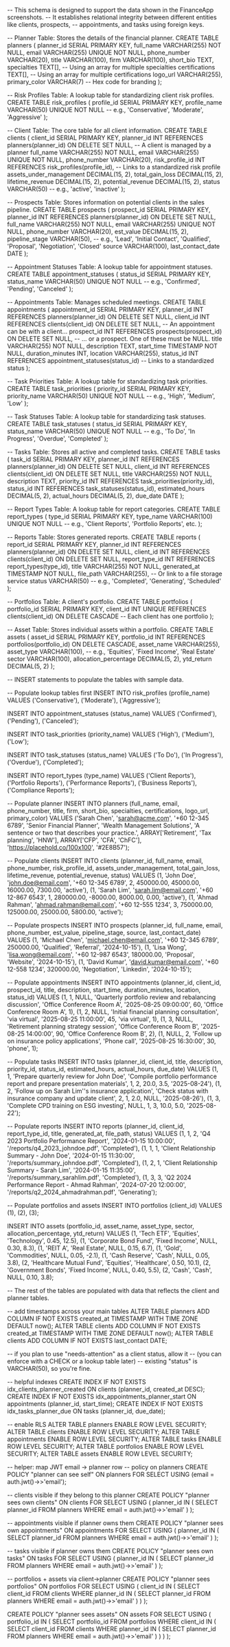 -- This schema is designed to support the data shown in the FinanceApp screenshots.
-- It establishes relational integrity between different entities like clients, prospects,
-- appointments, and tasks using foreign keys.

-- Planner Table: Stores the details of the financial planner.
CREATE TABLE planners (
planner_id SERIAL PRIMARY KEY,
full_name VARCHAR(255) NOT NULL,
email VARCHAR(255) UNIQUE NOT NULL,
phone_number VARCHAR(20),
title VARCHAR(100),
firm VARCHAR(100),
short_bio TEXT,
specialties TEXT[], -- Using an array for multiple specialties
certifications TEXT[], -- Using an array for multiple certifications
logo_url VARCHAR(255),
primary_color VARCHAR(7) -- Hex code for branding
);

-- Risk Profiles Table: A lookup table for standardizing client risk profiles.
CREATE TABLE risk_profiles (
profile_id SERIAL PRIMARY KEY,
profile_name VARCHAR(50) UNIQUE NOT NULL -- e.g., 'Conservative', 'Moderate', 'Aggressive'
);

-- Client Table: The core table for all client information.
CREATE TABLE clients (
client_id SERIAL PRIMARY KEY,
planner_id INT REFERENCES planners(planner_id) ON DELETE SET NULL, -- A client is managed by a planner
full_name VARCHAR(255) NOT NULL,
email VARCHAR(255) UNIQUE NOT NULL,
phone_number VARCHAR(20),
risk_profile_id INT REFERENCES risk_profiles(profile_id), -- Links to a standardized risk profile
assets_under_management DECIMAL(15, 2),
total_gain_loss DECIMAL(15, 2),
lifetime_revenue DECIMAL(15, 2),
potential_revenue DECIMAL(15, 2),
status VARCHAR(50) -- e.g., 'active', 'inactive'
);

-- Prospects Table: Stores information on potential clients in the sales pipeline.
CREATE TABLE prospects (
prospect_id SERIAL PRIMARY KEY,
planner_id INT REFERENCES planners(planner_id) ON DELETE SET NULL,
full_name VARCHAR(255) NOT NULL,
email VARCHAR(255) UNIQUE NOT NULL,
phone_number VARCHAR(20),
est_value DECIMAL(15, 2),
pipeline_stage VARCHAR(50), -- e.g., 'Lead', 'Initial Contact', 'Qualified', 'Proposal', 'Negotiation', 'Closed'
source VARCHAR(100),
last_contact_date DATE
);

-- Appointment Statuses Table: A lookup table for appointment statuses.
CREATE TABLE appointment_statuses (
status_id SERIAL PRIMARY KEY,
status_name VARCHAR(50) UNIQUE NOT NULL -- e.g., 'Confirmed', 'Pending', 'Canceled'
);

-- Appointments Table: Manages scheduled meetings.
CREATE TABLE appointments (
appointment_id SERIAL PRIMARY KEY,
planner_id INT REFERENCES planners(planner_id) ON DELETE SET NULL,
client_id INT REFERENCES clients(client_id) ON DELETE SET NULL, -- An appointment can be with a client...
prospect_id INT REFERENCES prospects(prospect_id) ON DELETE SET NULL, -- ... or a prospect. One of these must be NULL.
title VARCHAR(255) NOT NULL,
description TEXT,
start_time TIMESTAMP NOT NULL,
duration_minutes INT,
location VARCHAR(255),
status_id INT REFERENCES appointment_statuses(status_id) -- Links to a standardized status
);

-- Task Priorities Table: A lookup table for standardizing task priorities.
CREATE TABLE task_priorities (
priority_id SERIAL PRIMARY KEY,
priority_name VARCHAR(50) UNIQUE NOT NULL -- e.g., 'High', 'Medium', 'Low'
);

-- Task Statuses Table: A lookup table for standardizing task statuses.
CREATE TABLE task_statuses (
status_id SERIAL PRIMARY KEY,
status_name VARCHAR(50) UNIQUE NOT NULL -- e.g., 'To Do', 'In Progress', 'Overdue', 'Completed'
);

-- Tasks Table: Stores all active and completed tasks.
CREATE TABLE tasks (
task_id SERIAL PRIMARY KEY,
planner_id INT REFERENCES planners(planner_id) ON DELETE SET NULL,
client_id INT REFERENCES clients(client_id) ON DELETE SET NULL,
title VARCHAR(255) NOT NULL,
description TEXT,
priority_id INT REFERENCES task_priorities(priority_id),
status_id INT REFERENCES task_statuses(status_id),
estimated_hours DECIMAL(5, 2),
actual_hours DECIMAL(5, 2),
due_date DATE
);

-- Report Types Table: A lookup table for report categories.
CREATE TABLE report_types (
type_id SERIAL PRIMARY KEY,
type_name VARCHAR(100) UNIQUE NOT NULL -- e.g., 'Client Reports', 'Portfolio Reports', etc.
);

-- Reports Table: Stores generated reports.
CREATE TABLE reports (
report_id SERIAL PRIMARY KEY,
planner_id INT REFERENCES planners(planner_id) ON DELETE SET NULL,
client_id INT REFERENCES clients(client_id) ON DELETE SET NULL,
report_type_id INT REFERENCES report_types(type_id),
title VARCHAR(255) NOT NULL,
generated_at TIMESTAMP NOT NULL,
file_path VARCHAR(255), -- Or link to a file storage service
status VARCHAR(50) -- e.g., 'Completed', 'Generating', 'Scheduled'
);

-- Portfolios Table: A client's portfolio.
CREATE TABLE portfolios (
portfolio_id SERIAL PRIMARY KEY,
client_id INT UNIQUE REFERENCES clients(client_id) ON DELETE CASCADE -- Each client has one portfolio
);

-- Asset Table: Stores individual assets within a portfolio.
CREATE TABLE assets (
asset_id SERIAL PRIMARY KEY,
portfolio_id INT REFERENCES portfolios(portfolio_id) ON DELETE CASCADE,
asset_name VARCHAR(255),
asset_type VARCHAR(100), -- e.g., 'Equities', 'Fixed Income', 'Real Estate'
sector VARCHAR(100),
allocation_percentage DECIMAL(5, 2),
ytd_return DECIMAL(5, 2)
);

-- INSERT statements to populate the tables with sample data.

-- Populate lookup tables first
INSERT INTO risk_profiles (profile_name) VALUES
('Conservative'), ('Moderate'), ('Aggressive');

INSERT INTO appointment_statuses (status_name) VALUES
('Confirmed'), ('Pending'), ('Canceled');

INSERT INTO task_priorities (priority_name) VALUES
('High'), ('Medium'), ('Low');

INSERT INTO task_statuses (status_name) VALUES
('To Do'), ('In Progress'), ('Overdue'), ('Completed');

INSERT INTO report_types (type_name) VALUES
('Client Reports'), ('Portfolio Reports'), ('Performance Reports'), ('Business Reports'), ('Compliance Reports');

-- Populate planner
INSERT INTO planners (full_name, email, phone_number, title, firm, short_bio, specialties, certifications, logo_url, primary_color) VALUES
('Sarah Chen', 'sarah@acme.com', '+60 12-345 6789', 'Senior Financial Planner', 'Wealth Management Solutions', 'A sentence or two that describes your practice.', ARRAY['Retirement', 'Tax planning', 'HNW'], ARRAY['CFP', 'CFA', 'ChFC'], 'https://placehold.co/100x100', '#2E8B57');

-- Populate clients
INSERT INTO clients (planner_id, full_name, email, phone_number, risk_profile_id, assets_under_management, total_gain_loss, lifetime_revenue, potential_revenue, status) VALUES
(1, 'John Doe', 'john.doe@email.com', '+60 12-345 6789', 2, 450000.00, 45000.00, 16000.00, 7300.00, 'active'),
(1, 'Sarah Lim', 'sarah.lim@email.com', '+60 12-867 6543', 1, 280000.00, -8000.00, 8000.00, 0.00, 'active'),
(1, 'Ahmad Rahman', 'ahmad.rahman@email.com', '+60 12-555 1234', 3, 750000.00, 125000.00, 25000.00, 5800.00, 'active');

-- Populate prospects
INSERT INTO prospects (planner_id, full_name, email, phone_number, est_value, pipeline_stage, source, last_contact_date) VALUES
(1, 'Michael Chen', 'michael.chen@email.com', '+60 12-345 6789', 250000.00, 'Qualified', 'Referral', '2024-10-15'),
(1, 'Lisa Wong', 'lisa.wong@email.com', '+60 12-987 6543', 180000.00, 'Proposal', 'Website', '2024-10-15'),
(1, 'David Kumar', 'david.kumar@email.com', '+60 12-558 1234', 320000.00, 'Negotiation', 'Linkedin', '2024-10-15');

-- Populate appointments
INSERT INTO appointments (planner_id, client_id, prospect_id, title, description, start_time, duration_minutes, location, status_id) VALUES
(1, 1, NULL, 'Quarterly portfolio review and rebalancing discussion', 'Office Conference Room A', '2025-08-25 09:00:00', 60, 'Office Conference Room A', 1),
(1, 2, NULL, 'Initial financial planning consultation', 'via virtual', '2025-08-25 11:00:00', 45, 'via virtual', 1),
(1, 3, NULL, 'Retirement planning strategy session', 'Office Conference Room B', '2025-08-25 14:00:00', 90, 'Office Conference Room B', 2),
(1, NULL, 2, 'Follow up on insurance policy applications', 'Phone call', '2025-08-25 16:30:00', 30, 'phone', 1);

-- Populate tasks
INSERT INTO tasks (planner_id, client_id, title, description, priority_id, status_id, estimated_hours, actual_hours, due_date) VALUES
(1, 1, 'Prepare quarterly review for John Doe', 'Compile portfolio performance report and prepare presentation materials', 1, 2, 20.0, 3.5, '2025-08-24'),
(1, 2, 'Follow up on Sarah Lim''s insurance application', 'Check status with insurance company and update client', 2, 1, 2.0, NULL, '2025-08-26'),
(1, 3, 'Complete CPD training on ESG investing', NULL, 1, 3, 10.0, 5.0, '2025-08-22');

-- Populate reports
INSERT INTO reports (planner_id, client_id, report_type_id, title, generated_at, file_path, status) VALUES
(1, 1, 2, 'Q4 2023 Portfolio Performance Report', '2024-01-15 10:00:00', '/reports/q4_2023_johndoe.pdf', 'Completed'),
(1, 1, 1, 'Client Relationship Summary - John Doe', '2024-01-15 11:30:00', '/reports/summary_johndoe.pdf', 'Completed'),
(1, 2, 1, 'Client Relationship Summary - Sarah Lim', '2024-01-15 11:35:00', '/reports/summary_sarahlim.pdf', 'Completed'),
(1, 3, 3, 'Q2 2024 Performance Report - Ahmad Rahman', '2024-07-20 12:00:00', '/reports/q2_2024_ahmadrahman.pdf', 'Generating');

-- Populate portfolios and assets
INSERT INTO portfolios (client_id) VALUES (1), (2), (3);

INSERT INTO assets (portfolio_id, asset_name, asset_type, sector, allocation_percentage, ytd_return) VALUES
(1, 'Tech ETF', 'Equities', 'Technology', 0.45, 12.5),
(1, 'Corporate Bond Fund', 'Fixed Income', NULL, 0.30, 8.3),
(1, 'REIT A', 'Real Estate', NULL, 0.15, 6.7),
(1, 'Gold', 'Commodities', NULL, 0.05, -2.1),
(1, 'Cash Reserve', 'Cash', NULL, 0.05, 3.8),
(2, 'Healthcare Mutual Fund', 'Equities', 'Healthcare', 0.50, 10.1),
(2, 'Government Bonds', 'Fixed Income', NULL, 0.40, 5.5),
(2, 'Cash', 'Cash', NULL, 0.10, 3.8);

-- The rest of the tables are populated with data that reflects the client and planner tables.

-- add timestamps across your main tables
ALTER TABLE planners ADD COLUMN IF NOT EXISTS created_at TIMESTAMP WITH TIME ZONE DEFAULT now();
ALTER TABLE clients ADD COLUMN IF NOT EXISTS created_at TIMESTAMP WITH TIME ZONE DEFAULT now();
ALTER TABLE clients ADD COLUMN IF NOT EXISTS last_contact DATE;

-- if you plan to use "needs-attention" as a client status, allow it
-- (you can enforce with a CHECK or a lookup table later)
-- existing "status" is VARCHAR(50), so you're fine.

-- helpful indexes
CREATE INDEX IF NOT EXISTS idx_clients_planner_created ON clients (planner_id, created_at DESC);
CREATE INDEX IF NOT EXISTS idx_appointments_planner_start ON appointments (planner_id, start_time);
CREATE INDEX IF NOT EXISTS idx_tasks_planner_due ON tasks (planner_id, due_date);

-- enable RLS
ALTER TABLE planners ENABLE ROW LEVEL SECURITY;
ALTER TABLE clients ENABLE ROW LEVEL SECURITY;
ALTER TABLE appointments ENABLE ROW LEVEL SECURITY;
ALTER TABLE tasks ENABLE ROW LEVEL SECURITY;
ALTER TABLE portfolios ENABLE ROW LEVEL SECURITY;
ALTER TABLE assets ENABLE ROW LEVEL SECURITY;

-- helper: map JWT email -> planner row
-- policy on planners
CREATE POLICY "planner can see self"
ON planners FOR SELECT
USING (email = auth.jwt()->>'email');

-- clients visible if they belong to this planner
CREATE POLICY "planner sees own clients"
ON clients FOR SELECT
USING (
planner_id IN (
SELECT planner_id FROM planners WHERE email = auth.jwt()->>'email'
)
);

-- appointments visible if planner owns them
CREATE POLICY "planner sees own appointments"
ON appointments FOR SELECT
USING (
planner_id IN (
SELECT planner_id FROM planners WHERE email = auth.jwt()->>'email'
)
);

-- tasks visible if planner owns them
CREATE POLICY "planner sees own tasks"
ON tasks FOR SELECT
USING (
planner_id IN (
SELECT planner_id FROM planners WHERE email = auth.jwt()->>'email'
)
);

-- portfolios + assets via client->planner
CREATE POLICY "planner sees portfolios"
ON portfolios FOR SELECT
USING (
client_id IN (
SELECT client_id FROM clients
WHERE planner_id IN (
SELECT planner_id FROM planners WHERE email = auth.jwt()->>'email'
)
)
);

CREATE POLICY "planner sees assets"
ON assets FOR SELECT
USING (
portfolio_id IN (
SELECT portfolio_id FROM portfolios WHERE client_id IN (
SELECT client_id FROM clients
WHERE planner_id IN (
SELECT planner_id FROM planners WHERE email = auth.jwt()->>'email'
)
)
)
);

